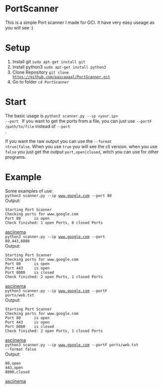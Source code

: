 # PortScanner

This is a simple Port scanner I made for GCI. It have very easy useage as you will see :)

# Setup
1. Install git
<code>sudo apt-get install git</code>
1. Install python3
<code>sudo apt-get install python3</code>
2. Clone Repository
<code>git clone https://github.com/pascaaaal/PortScanner.git</code>
3. Go to folder
<code>cd PortScanner</code>
# Start
The basic usage is
<code>python3 scanner.py --ip <your.ip> --port <your port></code>
If you want to get the ports from a file, you can just use <code>--portF /path/to/file</code> instead of <code>--port <port></code>.

If you want the raw output you can use the <code>--format <true|false</code>. When you use <code>true</code> you will see the cli version.
when you use <code>false</code> you just get the output <code>port,open|closed</code>, witch you can use for other programs.

# Example
Some examples of use:
<br />
<code>python3 scanner.py --ip www.google.com --port 80</code>
<br />
Output:
<br />
<pre><code>Starting Port Scanner
Checking ports for www.google.com
Port 80      is open
Check finished: 1 open Ports, 0 closed Ports</code></pre>
<a href="https://asciinema.org/a/RAuoDnf2GeimdhCN9mgcFeC2R">asciinema</a>
<br />
<code>python3 scanner.py --ip www.google.com --port 80,443,8080</code>
<br />
Output:
<br />
<pre><code>Starting Port Scanner
Checking ports for www.google.com
Port 80      is open
Port 443     is open
Port 8080    is closed
Check finished: 2 open Ports, 1 closed Ports</code></pre>
<a href="https://asciinema.org/a/gCrMEvYfbXjyWUnPPrtBUe0bG">asciinema</a>
<br />
<code>python3 scanner.py --ip www.google.com --portF ports/web.txt</code>
<br />
Output:
<br />
<pre><code>Starting Port Scanner
Checking ports for www.google.com
Port 80      is open
Port 443     is open
Port 8080    is closed
Check finished: 2 open Ports, 1 closed Ports</code></pre>
<a href="https://asciinema.org/a/1mXFmusb7hrfGMKJ1jekLi0EE">asciinema</a>
<br />
<code>python3 scanner.py --ip www.google.com --portF ports/web.txt --format false</code>
<br />
Output:
<br />
<pre><code>80,open
443,open
8080,closed</code></pre>
<a href="https://asciinema.org/a/JTlekC8OlKWNEpxjBHZweDQvs">asciinema</a>
